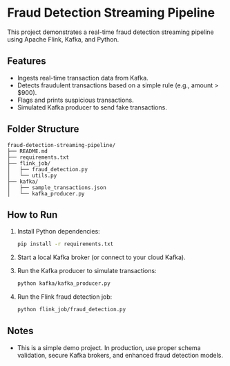 # Fraud Detection Streaming Pipeline

This project demonstrates a real-time fraud detection streaming pipeline using Apache Flink, Kafka, and Python.

## Features

- Ingests real-time transaction data from Kafka.
- Detects fraudulent transactions based on a simple rule (e.g., amount > $900).
- Flags and prints suspicious transactions.
- Simulated Kafka producer to send fake transactions.

## Folder Structure

```
fraud-detection-streaming-pipeline/
├── README.md
├── requirements.txt
├── flink_job/
│   ├── fraud_detection.py
│   └── utils.py
├── kafka/
│   ├── sample_transactions.json
│   └── kafka_producer.py
```

## How to Run

1. Install Python dependencies:
   ```bash
   pip install -r requirements.txt
   ```

2. Start a local Kafka broker (or connect to your cloud Kafka).

3. Run the Kafka producer to simulate transactions:
   ```bash
   python kafka/kafka_producer.py
   ```

4. Run the Flink fraud detection job:
   ```bash
   python flink_job/fraud_detection.py
   ```

## Notes

- This is a simple demo project. In production, use proper schema validation, secure Kafka brokers, and enhanced fraud detection models.
